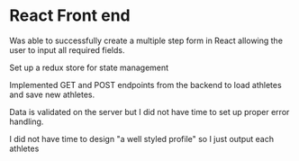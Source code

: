 # React Front end

Was able to successfully create a multiple step form in React allowing the user to input all required fields. 

Set up a redux store for state management

Implemented GET and POST endpoints from the backend to load athletes and save new athletes. 

Data is validated on the server but I did not have time to set up proper error handling. 

I did not have time to design "a well styled profile" so I just output each athletes
